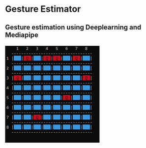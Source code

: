 # Gesture Estimator



## Gesture estimation using Deeplearning and Mediapipe


![alt text](https://github.com//calvinwynne/Genetic_Algorithm-8Queens/blob/master/Images/training.gif?raw=true)
